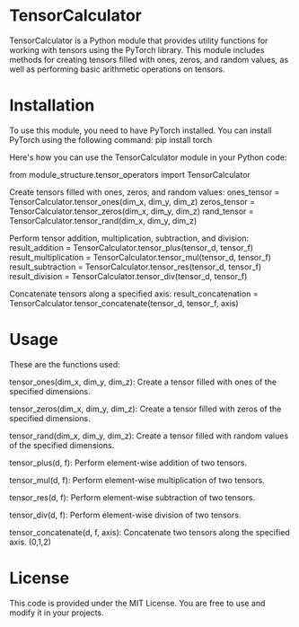 # TensorCalculator
TensorCalculator is a Python module that provides utility functions for working with tensors using the PyTorch library. This module includes methods for creating tensors filled with ones, zeros, and random values, as well as performing basic arithmetic operations on tensors.

# Installation
To use this module, you need to have PyTorch installed. You can install PyTorch using the following command:
  pip install torch

Here's how you can use the TensorCalculator module in your Python code:

  from module_structure.tensor_operators import TensorCalculator

Create tensors filled with ones, zeros, and random values:
ones_tensor = TensorCalculator.tensor_ones(dim_x, dim_y, dim_z)
zeros_tensor = TensorCalculator.tensor_zeros(dim_x, dim_y, dim_z)
rand_tensor = TensorCalculator.tensor_rand(dim_x, dim_y, dim_z)

Perform tensor addition, multiplication, subtraction, and division:
result_addition = TensorCalculator.tensor_plus(tensor_d, tensor_f)
result_multiplication = TensorCalculator.tensor_mul(tensor_d, tensor_f)
result_subtraction = TensorCalculator.tensor_res(tensor_d, tensor_f)
result_division = TensorCalculator.tensor_div(tensor_d, tensor_f)

Concatenate tensors along a specified axis:
result_concatenation = TensorCalculator.tensor_concatenate(tensor_d, tensor_f, axis)

# Usage

These are the functions used:

tensor_ones(dim_x, dim_y, dim_z): Create a tensor filled with ones of the specified dimensions.

tensor_zeros(dim_x, dim_y, dim_z): Create a tensor filled with zeros of the specified dimensions.

tensor_rand(dim_x, dim_y, dim_z): Create a tensor filled with random values of the specified dimensions.

tensor_plus(d, f): Perform element-wise addition of two tensors.

tensor_mul(d, f): Perform element-wise multiplication of two tensors.

tensor_res(d, f): Perform element-wise subtraction of two tensors.

tensor_div(d, f): Perform element-wise division of two tensors.

tensor_concatenate(d, f, axis): Concatenate two tensors along the specified axis. (0,1,2)

# License
This code is provided under the MIT License. You are free to use and modify it in your projects.
